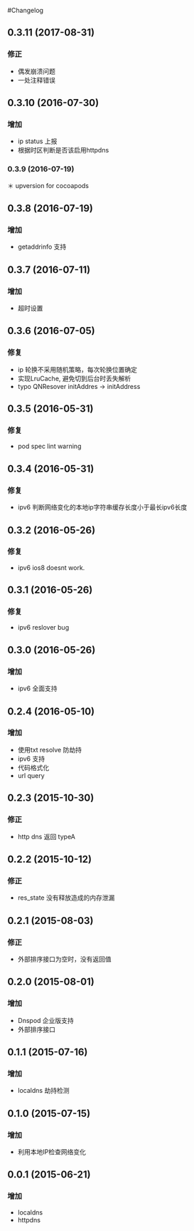 #Changelog

## 0.3.11 (2017-08-31)

### 修正
* 偶发崩溃问题
* 一处注释错误

## 0.3.10 (2016-07-30)

### 增加
* ip status 上报
* 根据时区判断是否该启用httpdns

### 0.3.9 (2016-07-19)
＊ upversion for cocoapods

## 0.3.8 (2016-07-19)

### 增加
* getaddrinfo 支持

## 0.3.7 (2016-07-11)

### 增加
* 超时设置

## 0.3.6 (2016-07-05)

### 修复
* ip 轮换不采用随机策略，每次轮换位置确定
* 实现LruCache, 避免切到后台时丢失解析
* typo QNResover initAddres -> initAddress

## 0.3.5 (2016-05-31)

### 修复
* pod spec lint warning

## 0.3.4 (2016-05-31)

### 修复
* ipv6 判断网络变化的本地ip字符串缓存长度小于最长ipv6长度

## 0.3.2 (2016-05-26)

### 修复
* ipv6 ios8 doesnt work.

## 0.3.1 (2016-05-26)

### 修复
* ipv6 reslover bug

## 0.3.0 (2016-05-26)

### 增加
* ipv6 全面支持

## 0.2.4 (2016-05-10)

### 增加
* 使用txt resolve 防劫持
* ipv6 支持
* 代码格式化
* url query

## 0.2.3 (2015-10-30)

### 修正
* http dns 返回 typeA

## 0.2.2 (2015-10-12)

### 修正
* res_state 没有释放造成的内存泄漏

## 0.2.1 (2015-08-03)

### 修正
* 外部排序接口为空时，没有返回值

## 0.2.0 (2015-08-01)

### 增加
* Dnspod 企业版支持
* 外部排序接口

## 0.1.1 (2015-07-16)

### 增加
* localdns 劫持检测

## 0.1.0 (2015-07-15)

### 增加
* 利用本地IP检查网络变化

## 0.0.1 (2015-06-21)

### 增加
* localdns
* httpdns


